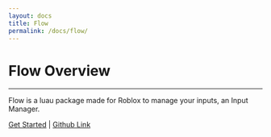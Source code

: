 ```yaml
---
layout: docs
title: Flow
permalink: /docs/flow/
---
```


# Flow Overview
--------------------
Flow is a luau package made for Roblox to manage your inputs, an Input Manager.

[Get Started](/docs/flow/Getting-Started/ "Get started with the flow-v2 package") | [Github Link](https://github.com/Monnapse/Flow-V2 "Flow-V2's Github")